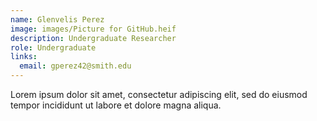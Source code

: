 ```yaml
---
name: Glenvelis Perez
image: images/Picture for GitHub.heif
description: Undergraduate Researcher
role: Undergraduate
links:
  email: gperez42@smith.edu
---
```


Lorem ipsum dolor sit amet, consectetur adipiscing elit, sed do eiusmod tempor incididunt ut labore et dolore magna aliqua.
